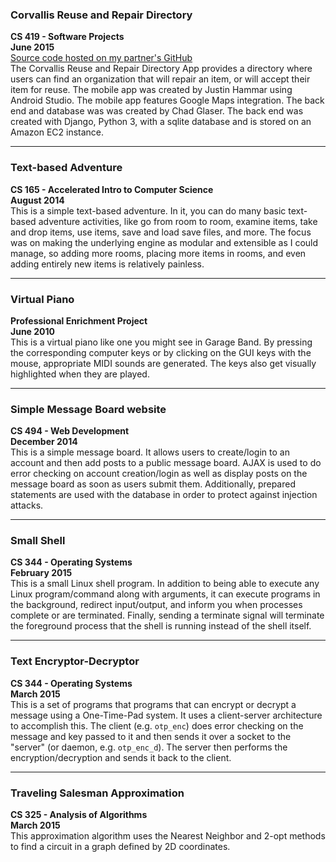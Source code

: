 ### Corvallis Reuse and Repair Directory 
**CS 419 - Software Projects**  
**June 2015**  
[Source code hosted on my partner's GitHub](https://github.com/chadg1980/crrd/tree/master)  
The Corvallis Reuse and Repair Directory App provides a directory where users can find an organization that will repair an item, or will accept their item for reuse. The mobile app was created by Justin Hammar using Android Studio. The mobile app features Google Maps integration. The back end and database was was created by Chad Glaser. The back end was created with Django, Python 3, with a sqlite database and is stored on an Amazon EC2 instance.

---

### Text-based Adventure  
**CS 165 - Accelerated Intro to Computer Science**  
**August 2014**  
This is a simple text-based adventure.  In it, you can do many basic text-based adventure activities, like go from room to room, examine items, take and drop items, use items, save and load save files, and more.  The focus was on making the underlying engine as modular and extensible as I could manage, so adding more rooms, placing more items in rooms, and even adding entirely new items is relatively painless.

---

### Virtual Piano  
**Professional Enrichment Project**  
**June 2010**  
This is a virtual piano like one you might see in Garage Band.  By pressing the corresponding computer keys or by clicking on the GUI keys with the mouse, appropriate MIDI sounds are generated.  The keys also get visually highlighted when they are played.

---

### Simple Message Board website 
**CS 494 - Web Development**  
**December 2014**  
This is a simple message board.  It allows users to create/login to an account and then add posts to a public message board.  AJAX is used to do error checking on account creation/login as well as display posts on the message board as soon as users submit them.  Additionally, prepared statements are used with the database in order to protect against injection attacks.

---

### Small Shell
**CS 344 - Operating Systems**  
**February 2015**  
This is a small Linux shell program.  In addition to being able to execute any Linux program/command along with arguments, it can execute programs in the background, redirect input/output, and inform you when processes complete or are terminated.  Finally, sending a terminate signal will terminate the foreground process that the shell is running instead of the shell itself.

---

### Text Encryptor-Decryptor
**CS 344 - Operating Systems**  
**March 2015**  
This is a set of programs that programs that can encrypt or decrypt a message using a One-Time-Pad system.  It uses a client-server architecture to accomplish this.  The client (e.g. `otp_enc`) does error checking on the message and key passed to it and then sends it over a socket to the "server" (or daemon, e.g. `otp_enc_d`).  The server then performs the encryption/decryption and sends it back to the client.

---

### Traveling Salesman Approximation
**CS 325 - Analysis of Algorithms**  
**March 2015**  
This approximation algorithm uses the Nearest Neighbor and 2-opt methods to find a circuit in a graph defined by 2D coordinates.
